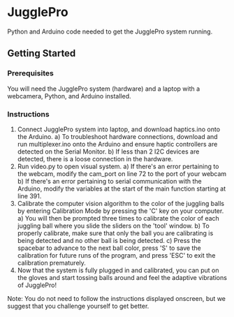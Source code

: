 # JugglePro

Python and Arduino code needed to get the JugglePro system running.

## Getting Started

### Prerequisites

You will need the JugglePro system (hardware) and a laptop with a webcamera, Python, and Arduino installed.

### Instructions

1) Connect JugglePro system into laptop, and download haptics.ino onto the Arduino.
  a) To troubleshoot hardware connections, download and run multiplexer.ino onto the Arduino and ensure haptic controllers are detected on the Serial Monitor.
  b) If less than 2 I2C devices are detected, there is a loose connection in the hardware.
2) Run video.py to open visual system.
  a) If there's an error pertaining to the webcam, modify the cam_port on line 72 to the port of your webcam
  b) If there's an error pertaining to serial communication with the Arduino, modify the variables at the start of the main function starting at line 391.
3) Calibrate the computer vision algorithm to the color of the juggling balls by entering Calibration Mode by pressing the 'C' key on your computer.
  a) You will then be prompted three times to calibrate the color of each juggling ball where you slide the sliders on the 'tool' window.
  b) To properly calibrate, make sure that only the ball you are calibrating is being detected and no other ball is being detected.
  c) Press the spacebar to advance to the next ball color, press 'S' to save the calibration for future runs of the program, and press 'ESC' to exit the calibration prematurely.
4) Now that the system is fully plugged in and calibrated, you can put on the gloves and start tossing balls around and feel the adaptive vibrations of JugglePro!

Note: You do not need to follow the instructions displayed onscreen, but we suggest that you challenge yourself to get better.

